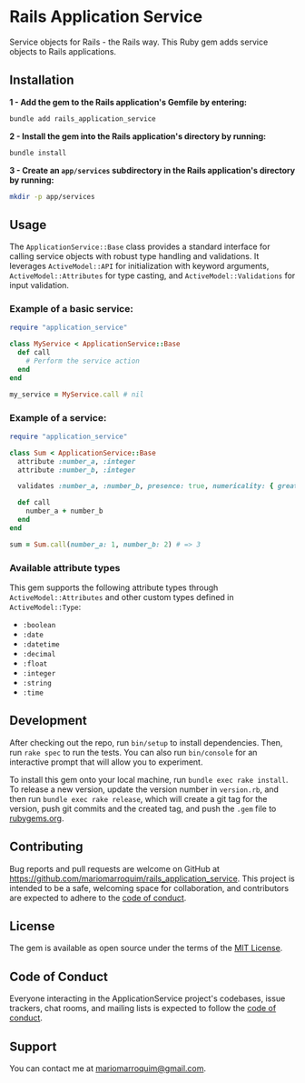 # Rails Application Service

Service objects for Rails - the Rails way. This Ruby gem adds service objects to Rails applications.

## Installation

**1 - Add the gem to the Rails application's Gemfile by entering:**

```bash
bundle add rails_application_service
```

**2 - Install the gem into the Rails application's directory by running:**

```bash
bundle install
```

**3 - Create an `app/services` subdirectory in the Rails application's directory by running:**
```bash
mkdir -p app/services
```

## Usage

The `ApplicationService::Base` class provides a standard interface for calling service objects with robust type handling and validations. It leverages `ActiveModel::API` for initialization with keyword arguments, `ActiveModel::Attributes` for type casting, and `ActiveModel::Validations` for input validation.

### Example of a basic service:
```ruby
require "application_service"

class MyService < ApplicationService::Base
  def call
    # Perform the service action
  end
end

my_service = MyService.call # nil
```

### Example of a service:
```ruby
require "application_service"

class Sum < ApplicationService::Base
  attribute :number_a, :integer
  attribute :number_b, :integer

  validates :number_a, :number_b, presence: true, numericality: { greater_than: 0 }

  def call
    number_a + number_b
  end
end

sum = Sum.call(number_a: 1, number_b: 2) # => 3
```

### Available attribute types

This gem supports the following attribute types through `ActiveModel::Attributes` and other custom types defined in `ActiveModel::Type`:

- `:boolean`
- `:date`
- `:datetime`
- `:decimal`
- `:float`
- `:integer`
- `:string`
- `:time`

## Development

After checking out the repo, run `bin/setup` to install dependencies. Then, run `rake spec` to run the tests. You can also run `bin/console` for an interactive prompt that will allow you to experiment.

To install this gem onto your local machine, run `bundle exec rake install`. To release a new version, update the version number in `version.rb`, and then run `bundle exec rake release`, which will create a git tag for the version, push git commits and the created tag, and push the `.gem` file to [rubygems.org](https://rubygems.org).

## Contributing

Bug reports and pull requests are welcome on GitHub at https://github.com/mariomarroquim/rails_application_service. This project is intended to be a safe, welcoming space for collaboration, and contributors are expected to adhere to the [code of conduct](https://github.com/mariomarroquim/rails_application_service/blob/main/CODE_OF_CONDUCT.md).

## License

The gem is available as open source under the terms of the [MIT License](https://opensource.org/licenses/MIT).

## Code of Conduct

Everyone interacting in the ApplicationService project's codebases, issue trackers, chat rooms, and mailing lists is expected to follow the [code of conduct](https://github.com/mariomarroquim/rails_application_service/blob/main/CODE_OF_CONDUCT.md).

## Support

You can contact me at mariomarroquim@gmail.com.
